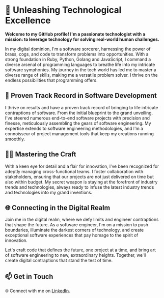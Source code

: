 # 🚀 Unleashing Technological Excellence

**Welcome to my GitHub profile! I'm a passionate technologist with a mission: to leverage technology for solving real-world human challenges.**

In my digital dominion, I'm a software sorcerer, harnessing the power of brass, cogs, and code to transform problems into opportunities. With a strong foundation in Ruby, Python, Golang and JavaScript, I command a diverse arsenal of programming languages to breathe life into my intricate software symphonies. My journey in the tech world has led me to master a diverse range of skills, making me a versatile problem solver. I thrive on the endless possibilities that programming offers.

## 💼 Proven Track Record in Software Development

I thrive on results and have a proven track record of bringing to life intricate contraptions of software. From the initial blueprint to the grand unveiling, I've steered numerous end-to-end software projects with precision and finesse, meticulously assembling the gears of software engineering. My expertise extends to software engineering methodologies, and I'm a connoisseur of project management tools that keep my creations running smoothly.

## 👨‍💻 Mastering the Craft

With a keen eye for detail and a flair for innovation, I've been recognized for adeptly managing cross-functional teams. I foster collaboration with stakeholders, ensuring that our projects are not just delivered on time but also within budget. My secret weapon is staying at the forefront of industry trends and technologies, always ready to infuse the latest industry trends and technologies into my grand inventions.

## 🌐 Connecting in the Digital Realm

Join me in the digital realm, where we defy limits and engineer contraptions that shape the future. As a software engineer, I'm on a mission to push boundaries, illuminate the darkest corners of technology, and create exceptional software experiences that pay homage to the spirit of innovation.

Let's craft code that defines the future, one project at a time, and bring art of software engineering to new, extraordinary heights. Together, we'll create digital contraptions that stand the test of time.

## 📫 Get in Touch
🌐 Connect with me on [LinkedIn](https://www.linkedin.com/in/dmmoody).